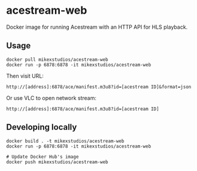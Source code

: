 # acestream-web

Docker image for running Acestream with an HTTP API for HLS playback.

## Usage

```
docker pull mikexstudios/acestream-web
docker run -p 6878:6878 -it mikexstudios/acestream-web
```

Then visit URL:

```
http://[address]:6878/ace/manifest.m3u8?id=[acestream ID]&format=json
```

Or use VLC to open network stream:

```
http://[address]:6878/ace/manifest.m3u8?id=[acestream ID]
```

## Developing locally

```
docker build . -t mikexstudios/acestream-web
docker run -p 6878:6878 -it mikexstudios/acestream-web

# Update Docker Hub's image
docker push mikexstudios/acestream-web
```